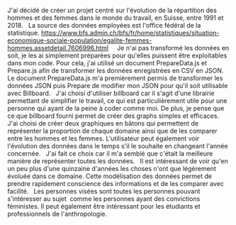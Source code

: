 J'ai décidé de créer un projet centré sur l'évolution de la répartition des hommes et des femmes dans le monde du travail, en Suisse, entre 1991 et 2018.
 
La source des données employées est l'office fédéral de la statistique. 
https://www.bfs.admin.ch/bfs/fr/home/statistiques/situation-economique-sociale-population/egalite-femmes-hommes.assetdetail.7606996.html
 
 
Je n'ai pas transformé les données en soit, je les ai simplement préparées pour qu'elles puissent être exploitables dans mon code. Pour cela, j'ai utilisé un document PrepareData.js et Prepare.js afin de transformer les données enregistrées en CSV en JSON.  Le document PrepareData.js m'a premièrement permis de transformer les données JSON puis Prepare de modifier mon JSON pour qu'il soit utilisable avec Billboard.
 
J'ai choisi d'utiliser billboard car il s'agit d'une librairie permettant de simplifier le travail, ce qui est particulièrement utile pour une personne qui ayant de la peine à coder comme moi. De plus, je pense que ce que billboard fourni permet de créer des graphs simples et efficaces.
 
J'ai choisi de créer deux graphiques en bâtons qui permettent de représenter la proportion de chaque domaine ainsi que de les comparer entre les hommes et les femmes. L'utilisateur peut également voir l'évolution des données dans le temps s'il le souhaite en changeant l'année concernée.
 
J'ai fait ce choix car il m'a semblé que c'était la meilleure manière de représenter toutes les données. 
 
Il est intéressant de voir qu'en un peu plus d'une quinzaine d'années les choses n'ont que légèrement évoluée dans ce domaine. Cette modélisation des données permet de prendre rapidement conscience des informations et de les comparer avec facilité.
 
Les personnes visées sont toutes les personnes pouvant s'intéresser au sujet  comme les personnes ayant des convictions féministes. Il peut également être intéressant pour les étudiants et professionnels de l'anthropologie. 
